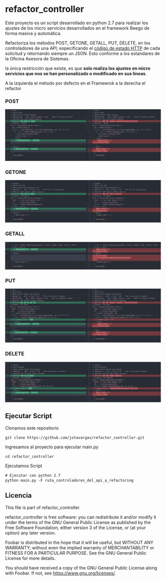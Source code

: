 # refactor_controller

Este proyecto es un script desarrollado en python 2.7 para realizar los ajustes de los micro servicios desarrollados en el framework Beego de forma masiva y automática.

Refactoriza los métodos POST, GETONE, GETALL, PUT, DELETE, en los controladores de una API; especificando el [código de estado HTTP](https://es.wikipedia.org/wiki/Anexo:C%C3%B3digos_de_estado_HTTP) de cada solicitud y retornando siempre un JSON. Esto conforme a los estandares de la Oficina Asesora de Sistemas.

la única restricción que existe, es que **solo realiza los ajustes en micro servicios que nos se han personalizado o modificado en sus líneas**.


A la izquierda el método por defecto en el Framewrok a la derecha el refactor


### POST
![Refactor Metodo Post](/images/post.png)

### GETONE
![Refactor Metodo GetOne](/images/getone.png)

### GETALL
![Refactor Metodo GetAll](/images/getall.png)

### PUT
![Refactor Metodo Post](/images/put.png)

### DELETE
![Refactor Metodo Post](/images/delete.png)

## Ejecutar Script

Clonamos este repositorio

    git clone https://github.com/jotavargas/refactor_controller.git

Ingresamos al proyecto para ejecutar main.py

    cd refactor_controller

Ejecutamos Script

    # Ejecutar con python 2.7
    python main.py -F ruta_controladores_del_api_a_refactoring


## Licencia

This file is part of refactor_controller.

refactor_controller is free software: you can redistribute it and/or modify
it under the terms of the GNU General Public License as published by
the Free Software Foundation, either version 3 of the License, or
(at your option) any later version.

Foobar is distributed in the hope that it will be useful,
but WITHOUT ANY WARRANTY; without even the implied warranty of
MERCHANTABILITY or FITNESS FOR A PARTICULAR PURPOSE.  See the
GNU General Public License for more details.

You should have received a copy of the GNU General Public License
along with Foobar.  If not, see <https://www.gnu.org/licenses/>.
